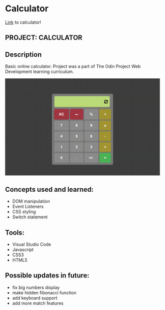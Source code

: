 # Calculator

[Link](https://wblachut.github.io/Calculator_TheOdinProject/) to calculator!

##
## PROJECT: CALCULATOR


## Description

Basic online calculator. Project was a part of The Odin Project Web Development learning curriculum.

![](calc.gif)

## Concepts used and learned:

* DOM manipulation
* Event Listeners
* CSS styling
* Switch statement


## Tools:

* Visual Studio Code
* Javascript
* CSS3
* HTML5


## Possible updates in future:

* fix big numbers display
* make hidden fibonacci function
* add keyboard support
* add more match features

